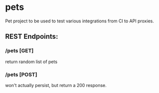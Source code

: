 # pets
Pet project to be used to test various integrations from CI to API proxies.

## REST Endpoints:
### /pets  [GET]
return random list of pets
### /pets  [POST]
won't actually persist, but return a 200 response.
